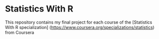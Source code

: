 # Statistics With R
This repository contains my final project for each course of the [Statistics With R specialization] (https://www.coursera.org/specializations/statistics) from Coursera

